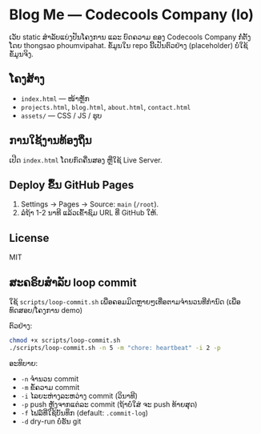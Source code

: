 # Blog Me — Codecools Company (lo)

ເວັບ static ສຳລັບແບ່ງປັນໂຄງການ ແລະ ບົດຄວາມ ຂອງ Codecools Company ກໍ່ຕັ້ງໂດຍ thongsao phoumvipahat. ຂໍ້ມູນໃນ repo ນີ້ເປັນຕົວຢ່າງ (placeholder) ບໍ່ໃຊ້ຂໍ້ມູນຈິງ.

## ໂຄງສ້າງ
- `index.html` — ໜ້າຫຼັກ
- `projects.html`, `blog.html`, `about.html`, `contact.html`
- `assets/` — CSS / JS / ຮູບ

## ການໃຊ້ງານທ້ອງຖິ່ນ
ເປີດ `index.html` ໂດຍກົດຄື່ນສອງ ຫຼືໃຊ້ Live Server.

## Deploy ຂຶ້ນ GitHub Pages
1. Settings → Pages → Source: `main` (`/root`).
2. ລໍຖ້າ 1-2 ນາທີ ແລ້ວເຂົ້າຊົມ URL ທີ່ GitHub ໃຫ້.

## License
MIT

## ສະຄຣິບສຳລັບ loop commit
ໃຊ້ `scripts/loop-commit.sh` ເພື່ອຄອມມິດຫຼາຍໆເທື່ອຕາມຈຳນວນທີ່ກຳນົດ (ເພື່ອທົດສອບ/ໂຄງການ demo)

ຕົວຢ່າງ:
```zsh
chmod +x scripts/loop-commit.sh
./scripts/loop-commit.sh -n 5 -m "chore: heartbeat" -i 2 -p
```
ອະທິບາຍ:
- `-n` ຈຳນວນ commit
- `-m` ຂໍ້ຄວາມ commit
- `-i` ໄລຍະຫ່າງລະຫວ່າງ commit (ວິນາທີ)
- `-p` push ຫຼັງຈາກແຕ່ລະ commit (ຖ້າບໍ່ໃສ່ ຈະ push ທ້າຍສຸດ)
- `-f` ໄຟລ໌ທີ່ໃຊ້ບັນທຶກ (default: `.commit-log`)
- `-d` dry-run ບໍ່ຮັນ git
